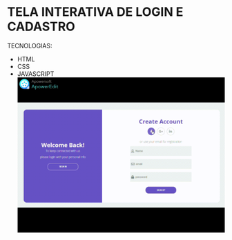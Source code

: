 ﻿# TELA INTERATIVA DE LOGIN E CADASTRO 
 TECNOLOGIAS:
 - HTML
 - CSS
 - JAVASCRIPT
 ![Exemplo tela interativa](https://github.com/supp3rdan/telaLoginInterativa/blob/main/demoTelaInterativa.gif)
